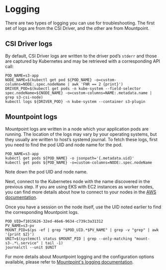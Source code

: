 # Logging

There are two types of logging you can use for troubleshooting. The first set of logs are from the CSI Driver, and the other are from Mountpoint.

## CSI Driver logs

By default, CSI Driver logs are written to the driver pod’s `stderr` and those are captured by Kubernetes and may be retrieved with a corresponding API call:

    POD_NAME=s3-app
    NODE_NAME=$(kubectl get pod ${POD_NAME} -o=custom-columns=NODE:.spec.nodeName | awk 'FNR == 2 {print}')
    DRIVER_POD=$(kubectl get pods -n kube-system --field-selector spec.nodeName=${NODE_NAME} -o=custom-columns=NAME:.metadata.name | grep s3-csi-node)
    kubectl logs ${DRIVER_POD} -n kube-system --container s3-plugin

## Mountpoint logs

Mountpoint logs are written in a node which your application pods are running. The location of the logs may vary by your operating systems, but they usually are written to host’s systemd journal. To fetch these logs, first you need to find the pod UID and node name for the pod.

    POD_NAME=s3-app
    kubectl get pods ${POD_NAME} -o jsonpath='{.metadata.uid}'
    kubectl get pods ${POD_NAME} -o=custom-columns=NODE:.spec.nodeName

Note down the pod UID and node name.

Next, connect to the Kubernetes node with the name discovered in the previous step. If you are using EKS with EC2 instances as worker nodes, you can find more details about how to connect to your nodes in the [AWS documentation](https://docs.aws.amazon.com/AWSEC2/latest/UserGuide/connect-to-linux-instance.html).

Once you have a session on the node itself, use the UID noted earlier to find the corresponding Mountpoint logs.

    POD_UID=f1015626-32ed-46e6-9634-c739c3a31312
    PV_NAME=s3-pv
    MOUNT_PID=$(ps -ef | grep "$POD_UID.*$PV_NAME" | grep -v "grep" | awk '{print $2}')
    UNIT=$(systemctl status $MOUNT_PID | grep --only-matching "mount-s3-.*\.service" | tail -1)
    journalctl --unit $UNIT

For more details about Mountpoint logging and the configuration options available, please refer to [Mountpoint's logging documentation](https://github.com/awslabs/mountpoint-s3/blob/main/doc/LOGGING.md).